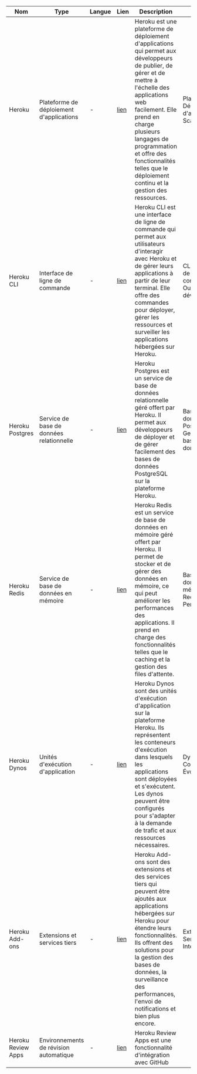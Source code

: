 | Nom | Type | Langue | Lien | Description | Tags | Note |
|-----|------|--------|------|-------------|------|------|
| Heroku | Plateforme de déploiement d'applications | - | [lien](https://www.heroku.com/) | Heroku est une plateforme de déploiement d'applications qui permet aux développeurs de publier, de gérer et de mettre à l'échelle des applications web facilement. Elle prend en charge plusieurs langages de programmation et offre des fonctionnalités telles que le déploiement continu et la gestion des ressources. | Plateforme, Déploiement d'applications, Scalabilité | - |
| Heroku CLI | Interface de ligne de commande | - | [lien](https://devcenter.heroku.com/articles/heroku-cli) | Heroku CLI est une interface de ligne de commande qui permet aux utilisateurs d'interagir avec Heroku et de gérer leurs applications à partir de leur terminal. Elle offre des commandes pour déployer, gérer les ressources et surveiller les applications hébergées sur Heroku. | CLI, Interface de ligne de commande, Outils de développement | - |
| Heroku Postgres | Service de base de données relationnelle | - | [lien](https://www.heroku.com/postgres) | Heroku Postgres est un service de base de données relationnelle géré offert par Heroku. Il permet aux développeurs de déployer et de gérer facilement des bases de données PostgreSQL sur la plateforme Heroku. | Base de données, PostgreSQL, Gestion de bases de données | - |
| Heroku Redis | Service de base de données en mémoire | - | [lien](https://www.heroku.com/redis) | Heroku Redis est un service de base de données en mémoire géré offert par Heroku. Il permet de stocker et de gérer des données en mémoire, ce qui peut améliorer les performances des applications. Il prend en charge des fonctionnalités telles que le caching et la gestion des files d'attente. | Base de données en mémoire, Redis, Performance | - |
| Heroku Dynos | Unités d'exécution d'application | - | [lien](https://devcenter.heroku.com/articles/dynos) | Heroku Dynos sont des unités d'exécution d'application sur la plateforme Heroku. Ils représentent les conteneurs d'exécution dans lesquels les applications sont déployées et s'exécutent. Les dynos peuvent être configurés pour s'adapter à la demande de trafic et aux ressources nécessaires. | Dynos, Conteneurs, Évolutivité | - |
| Heroku Add-ons | Extensions et services tiers | - | [lien](https://www.heroku.com/add-ons) | Heroku Add-ons sont des extensions et des services tiers qui peuvent être ajoutés aux applications hébergées sur Heroku pour étendre leurs fonctionnalités. Ils offrent des solutions pour la gestion des bases de données, la surveillance des performances, l'envoi de notifications et bien plus encore. | Extensions, Services tiers, Intégration | - |
| Heroku Review Apps | Environnements de révision automatique | - | [lien](https://devcenter.heroku.com/articles/github-integration-review-apps) | Heroku Review Apps est une fonctionnalité d'intégration avec GitHub
